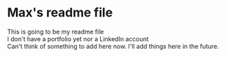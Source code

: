 # Max's readme file 
This is going to be my readme file  
I don't have a portfolio yet nor a LinkedIn account  
Can't think of something to add here now. I'll add things here in the future.   
